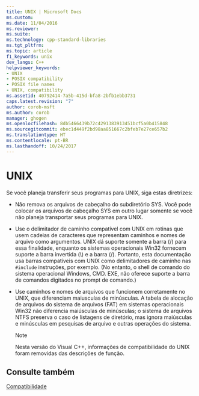 ```yaml
---
title: UNIX | Microsoft Docs
ms.custom: 
ms.date: 11/04/2016
ms.reviewer: 
ms.suite: 
ms.technology: cpp-standard-libraries
ms.tgt_pltfrm: 
ms.topic: article
f1_keywords: unix
dev_langs: C++
helpviewer_keywords:
- UNIX
- POSIX compatibility
- POSIX file names
- UNIX, compatibility
ms.assetid: 40792414-7a5b-415d-bfa8-2bfb1ebb3731
caps.latest.revision: "7"
author: corob-msft
ms.author: corob
manager: ghogen
ms.openlocfilehash: 8db5466439b72c4291383913451bcf5a0b415848
ms.sourcegitcommit: ebec1d449f2bd98aa851667c2bfeb7e27ce657b2
ms.translationtype: HT
ms.contentlocale: pt-BR
ms.lasthandoff: 10/24/2017
---
```

# <a name="unix"></a>UNIX
Se você planeja transferir seus programas para UNIX, siga estas diretrizes:  
  
-   Não remova os arquivos de cabeçalho do subdiretório SYS. Você pode colocar os arquivos de cabeçalho SYS em outro lugar somente se você não planeja transportar seus programas para UNIX.  
  
-   Use o delimitador de caminho compatível com UNIX em rotinas que usem cadeias de caracteres que representam caminhos e nomes de arquivo como argumentos. UNIX dá suporte somente a barra (/) para essa finalidade, enquanto os sistemas operacionais Win32 fornecem suporte a barra invertida (\\) e a barra (/). Portanto, esta documentação usa barras compatíveis com UNIX como delimitadores de caminho nas `#include` instruções, por exemplo. (No entanto, o shell de comando do sistema operacional Windows, CMD. EXE, não oferece suporte a barra de comandos digitados no prompt de comando.)  
  
-   Use caminhos e nomes de arquivos que funcionem corretamente no UNIX, que diferenciam maiusculas de minúsculas. A tabela de alocação de arquivos do sistema de arquivos (FAT) em sistemas operacionais Win32 não diferencia maiúsculas de minúsculas; o sistema de arquivos NTFS preserva o caso de listagens de diretório, mas ignora maiúsculas e minúsculas em pesquisas de arquivo e outras operações do sistema.  
  
    > [!NOTE]
    >  Nesta versão do Visual C++, informações de compatibilidade do UNIX foram removidas das descrições de função.  
  
## <a name="see-also"></a>Consulte também  
 [Compatibilidade](../c-runtime-library/compatibility.md)